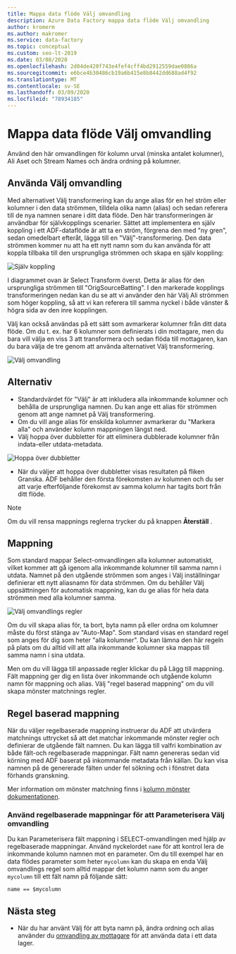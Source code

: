 ```yaml
---
title: Mappa data flöde Välj omvandling
description: Azure Data Factory mappa data flöde Välj omvandling
author: kromerm
ms.author: makromer
ms.service: data-factory
ms.topic: conceptual
ms.custom: seo-lt-2019
ms.date: 03/08/2020
ms.openlocfilehash: 2d04de420f743e4fef4cff4bd2912559dae0886a
ms.sourcegitcommit: e6bce4b30486cb19a6b415e8b8442dd688ad4f92
ms.translationtype: MT
ms.contentlocale: sv-SE
ms.lasthandoff: 03/09/2020
ms.locfileid: "78934185"
---
```

# <a name="mapping-data-flow-select-transformation"></a>Mappa data flöde Välj omvandling


Använd den här omvandlingen för kolumn urval (minska antalet kolumner), Ali Aset och Stream Names och ändra ordning på kolumner.

## <a name="how-to-use-select-transformation"></a>Använda Välj omvandling
Med alternativet Välj transformering kan du ange alias för en hel ström eller kolumner i den data strömmen, tilldela olika namn (alias) och sedan referera till de nya namnen senare i ditt data flöde. Den här transformeringen är användbar för självkopplings scenarier. Sättet att implementera en själv koppling i ett ADF-dataflöde är att ta en ström, förgrena den med "ny gren", sedan omedelbart efteråt, lägga till en "Välj"-transformering. Den data strömmen kommer nu att ha ett nytt namn som du kan använda för att koppla tillbaka till den ursprungliga strömmen och skapa en själv koppling:

![Själv koppling](media/data-flow/selfjoin.png "Själv koppling")

I diagrammet ovan är Select Transform överst. Detta är alias för den ursprungliga strömmen till "OrigSourceBatting". I den markerade kopplings transformeringen nedan kan du se att vi använder den här Välj Ali strömmen som höger koppling, så att vi kan referera till samma nyckel i både vänster & högra sida av den inre kopplingen.

Välj kan också användas på ett sätt som avmarkerar kolumner från ditt data flöde. Om du t. ex. har 6 kolumner som definierats i din mottagare, men du bara vill välja en viss 3 att transformera och sedan flöda till mottagaren, kan du bara välja de tre genom att använda alternativet Välj transformering.

![Välj omvandling](media/data-flow/newselect1.png "Välj alias")

## <a name="options"></a>Alternativ
* Standardvärdet för "Välj" är att inkludera alla inkommande kolumner och behålla de ursprungliga namnen. Du kan ange ett alias för strömmen genom att ange namnet på Välj transformering.
* Om du vill ange alias för enskilda kolumner avmarkerar du "Markera alla" och använder kolumn mappningen längst ned.
* Välj hoppa över dubbletter för att eliminera dubblerade kolumner från indata-eller utdata-metadata.

![Hoppa över dubbletter](media/data-flow/select-skip-dup.png "Hoppa över dubbletter")

* När du väljer att hoppa över dubbletter visas resultaten på fliken Granska. ADF behåller den första förekomsten av kolumnen och du ser att varje efterföljande förekomst av samma kolumn har tagits bort från ditt flöde.

> [!NOTE]
> Om du vill rensa mappnings reglerna trycker du på knappen **Återställ** .

## <a name="mapping"></a>Mappning
Som standard mappar Select-omvandlingen alla kolumner automatiskt, vilket kommer att gå igenom alla inkommande kolumner till samma namn i utdata. Namnet på den utgående strömmen som anges i Välj inställningar definierar ett nytt aliasnamn för data strömmen. Om du behåller Välj uppsättningen för automatisk mappning, kan du ge alias för hela data strömmen med alla kolumner samma.

![Välj omvandlings regler](media/data-flow/rule2.png "Regel baserad mappning")

Om du vill skapa alias för, ta bort, byta namn på eller ordna om kolumner måste du först stänga av "Auto-Map". Som standard visas en standard regel som anges för dig som heter "alla kolumner". Du kan lämna den här regeln på plats om du alltid vill att alla inkommande kolumner ska mappas till samma namn i sina utdata.

Men om du vill lägga till anpassade regler klickar du på Lägg till mappning. Fält mappning ger dig en lista över inkommande och utgående kolumn namn för mappning och alias. Välj "regel baserad mappning" om du vill skapa mönster matchnings regler.

## <a name="rule-based-mapping"></a>Regel baserad mappning
När du väljer regelbaserade mappning instruerar du ADF att utvärdera matchnings uttrycket så att det matchar inkommande mönster regler och definierar de utgående fält namnen. Du kan lägga till valfri kombination av både fält-och regelbaserade mappningar. Fält namn genereras sedan vid körning med ADF baserat på inkommande metadata från källan. Du kan visa namnen på de genererade fälten under fel sökning och i fönstret data förhands granskning.

Mer information om mönster matchning finns i [kolumn mönster dokumentationen](concepts-data-flow-column-pattern.md).

### <a name="use-rule-based-mapping-to-parameterize-the-select-transformation"></a>Använd regelbaserade mappningar för att Parameterisera Välj omvandling
Du kan Parameterisera fält mappning i SELECT-omvandlingen med hjälp av regelbaserade mappningar. Använd nyckelordet ```name``` för att kontrol lera de inkommande kolumn namnen mot en parameter. Om du till exempel har en data flödes parameter som heter ```mycolumn``` kan du skapa en enda Välj omvandlings regel som alltid mappar det kolumn namn som du anger ```mycolumn``` till ett fält namn på följande sätt:

```name == $mycolumn```

## <a name="next-steps"></a>Nästa steg
* När du har använt Välj för att byta namn på, ändra ordning och alias använder du [omvandling av mottagare](data-flow-sink.md) för att använda data i ett data lager.
